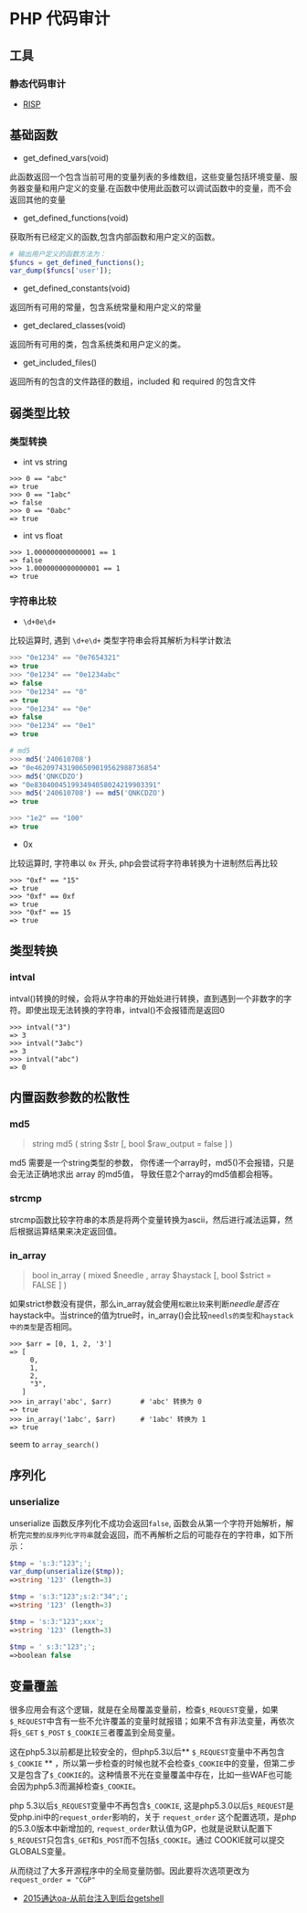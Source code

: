 # PHP 代码审计

## 工具

### 静态代码审计

* [RISP]()

## 基础函数

* get_defined_vars(void)

此函数返回一个包含当前可用的变量列表的多维数组，这些变量包括环境变量、服务器变量和用户定义的变量.在函数中使用此函数可以调试函数中的变量，而不会返回其他的变量

* get_defined_functions(void)

获取所有已经定义的函数,包含内部函数和用户定义的函数。

```php
# 输出用户定义的函数方法为：
$funcs = get_defined_functions();
var_dump($funcs['user']);
```

* get_defined_constants(void)

返回所有可用的常量，包含系统常量和用户定义的常量

* get_declared_classes(void)

返回所有可用的类，包含系统类和用户定义的类。

* get_included_files()

返回所有的包含的文件路径的数组，included 和 required 的包含文件

## 弱类型比较

### 类型转换


* int vs string

```
>>> 0 == "abc"
=> true
>>> 0 == "1abc"
=> false
>>> 0 == "0abc"
=> true
```

* int vs float

```
>>> 1.000000000000001 == 1
=> false
>>> 1.0000000000000001 == 1
=> true
```

### 字符串比较

* `\d+0e\d+`

比较运算时, 遇到 `\d+e\d+` 类型字符串会将其解析为科学计数法

```php
>>> "0e1234" == "0e7654321"
=> true
>>> "0e1234" == "0e1234abc"
=> false
>>> "0e1234" == "0"
=> true
>>> "0e1234" == "0e"
=> false
>>> "0e1234" == "0e1"
=> true

# md5
>>> md5('240610708')
=> "0e462097431906509019562988736854"
>>> md5('QNKCDZO')
=> "0e830400451993494058024219903391"
>>> md5('240610708') == md5('QNKCDZO')
=> true

>>> "1e2" == "100"
=> true
```

* 0x

比较运算时, 字符串以 `0x` 开头, php会尝试将字符串转换为十进制然后再比较

```
>>> "0xf" == "15"
=> true
>>> "0xf" == 0xf
=> true
>>> "0xf" == 15
=> true
```

## 类型转换

### intval

intval()转换的时候，会将从字符串的开始处进行转换，直到遇到一个非数字的字符。即使出现无法转换的字符串，intval()不会报错而是返回0

```
>>> intval("3")
=> 3
>>> intval("3abc")
=> 3
>>> intval("abc")
=> 0
```

## 内置函数参数的松散性

### md5

> string md5 ( string $str [, bool $raw_output = false ] )

md5 需要是一个string类型的参数， 你传递一个array时，md5()不会报错，只是会无法正确地求出 array 的md5值， 导致任意2个array的md5值都会相等。

### strcmp

strcmp函数比较字符串的本质是将两个变量转换为ascii，然后进行减法运算，然后根据运算结果来决定返回值。

### in_array

> bool in_array ( mixed $needle , array $haystack [, bool $strict = FALSE ] )

如果strict参数没有提供，那么in_array就会使用`松散比较`来判断$needle是否在$haystack中。当strince的值为true时，in_array()会比较`needls的类型`和`haystack中的类型`是否相同。

```
>>> $arr = [0, 1, 2, '3']
=> [
     0,
     1,
     2,
     "3",
   ]
>>> in_array('abc', $arr)       # 'abc' 转换为 0
=> true
>>> in_array('1abc', $arr)      # '1abc' 转换为 1
=> true
```

seem to `array_search()`

## 序列化

### unserialize

unserialize 函数反序列化不成功会返回`false`, 函数会从第一个字符开始解析，解析完`完整的反序列化字符串`就会返回，而不再解析之后的可能存在的字符串，如下所示：

```php
$tmp = 's:3:"123";';
var_dump(unserialize($tmp));
=>string '123' (length=3)

$tmp = 's:3:"123";s:2:"34";';
=>string '123' (length=3)

$tmp = 's:3:"123";xxx';
=>string '123' (length=3)

$tmp = ' s:3:"123";';
=>boolean false
```

## 变量覆盖

很多应用会有这个逻辑，就是在全局覆盖变量前，检查`$_REQUEST`变量，如果`$_REQUEST`中含有一些不允许覆盖的变量时就报错；如果不含有非法变量，再依次将`$_GET` `$_POST` `$_COOKIE`三者覆盖到全局变量。

这在php5.3以前都是比较安全的，但php5.3以后** `$_REQUEST`变量中不再包含`$_COOKIE` ** ，所以第一步检查的时候也就不会检查`$_COOKIE`中的变量，但第二步又是包含了`$_COOKIE`的。这种情景不光在变量覆盖中存在，比如一些WAF也可能会因为php5.3而漏掉检查`$_COOKIE`。

php 5.3以后`$_REQUEST`变量中不再包含`$_COOKIE`, 这是php5.3.0以后`$_REQUEST`是受php.ini中的`request_order`影响的，关于 `request_order` 这个配置选项，是php的5.3.0版本中新增加的, `request_order`默认值为GP，也就是说默认配置下`$_REQUEST`只包含`$_GET`和`$_POST`而不包括`$_COOKIE`。通过 COOKIE就可以提交GLOBALS变量。

 从而绕过了大多开源程序中的全局变量防御。因此要将次选项更改为 `request_order = "CGP"`

* [2015通达oa-从前台注入到后台getshell](http://www.cnblogs.com/iamstudy/articles/tongdaoa_2015_sql_getshell.html)
